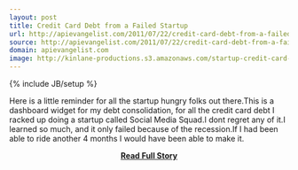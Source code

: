 ```yaml
---
layout: post
title: Credit Card Debt from a Failed Startup
url: http://apievangelist.com/2011/07/22/credit-card-debt-from-a-failed-startup/
source: http://apievangelist.com/2011/07/22/credit-card-debt-from-a-failed-startup/
domain: apievangelist.com
image: http://kinlane-productions.s3.amazonaws.com/startup-credit-card-payments.png
---
```

{% include JB/setup %}<p>Here is a little reminder for all the startup hungry folks out there.This is a dashboard widget for my debt consolidation, for all the credit card debt I racked up doing a startup called Social Media Squad.I dont regret any of it.I learned so much, and it only failed because of the recession.If I had been able to ride another 4 months I would have been able to make it.</p>
<center><p><a href="http://apievangelist.com/2011/07/22/credit-card-debt-from-a-failed-startup/" style='padding:25px; font-sze:18px; font-weight: bold;'>Read Full Story</a></p></center>
